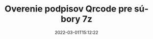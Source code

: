 ---
############################# Static ############################
layout: "auto-gen-signature"
date: 2022-03-01T15:12:22
draft: false
operation: Verify
signaturetype: Qrcode
fileformat: 7z
productName: Java
lang: sk
productCode: java
otherformats: pdf doc docx docm dot dotm dotx odt ott rtf xls xlsx xlsm xlsb csv ods ots xltx xltm ppt pptx pps ppsx odp otp potx potm pptm ppsm png jpg bmp gif tiff svg webp wmf
breadcrumb: Put Qrcode signature on 7z for Java

############################# Head ############################
head_title: "Overenie Qrcode podpisov pre súbory 7z cez Java"
head_description: "Na overenie dokumentov 7z a ich podpisov Qrcode použite iba niekoľko riadkov kódu Java."

############################# Header ############################
title: "Overenie podpisov Qrcode pre súbory 7z"
description: "API pre Java poskytuje možnosť overiť podpisy Qrcode v dokumentoch 7z. Overenie elektronických podpisov vo vašich dokumentoch 7z môže byť vykonané rýchlo a jednoducho."
bg_image: "https://cms.admin.containerize.com/templates/aspose/App_Themes/V3/images/bg/header1.png"
bg_overlay: false
button:
    enable: true

############################# SubMenu ############################
submenu:
    enable: true

    left:
        img_alt: "GroupDocs.Signature for Java"
        image: "https://cms.admin.containerize.com/templates/groupdocs/images/product-logos/90x90-noborder/groupdocs-signature-java.png"
        product: "GroupDocs.Signature"
        platform: "Java"



############################# About ############################
about:
    enable: true
    title: "Objavte nové funkcie rozhrania API služby GroupDocs.Signature for Java"
    content: |
        [GroupDocs.Signature for Java](https://products.groupdocs.com/signature/java/) API poskytuje širokú škálu spôsobov spracovania mnohých formátov dokumentov pomocou elektronických podpisov. Podporované sú mnohé typy digitálnych podpisov, ako sú texty, obrázky, digitálne certifikáty, čiarové kódy, QR kódy, pečiatky alebo metadáta. Zákazníci môžu pridávať, odstraňovať, upravovať, overovať alebo vyhľadávať digitálne podpisy v súboroch PDF, dokumentoch MS Word, zošitoch MS Excel, prezentáciách MS PowerPoint, súboroch Adobe Photoshop a rôznych obrazových formátoch. K dispozícii je úžasný počet ďalších funkcií a nastavení.
    

############################# Steps ############################
steps:
    enable: true
    title_left: "Ako overiť podpisy Qrcode vo vašom dokumente 7z"
    content_left: |
        [GroupDocs.Signature for Java](https://products.groupdocs.com/signature/java/) obsahuje užitočné funkcie, ako je overenie podpisov Qrcode umiestnených v dokumentoch 7z. Využite túto príležitosť bez implementácie dodatočného kódu.
        
        * Najprv vytvorte inštanciu triedy Signature poskytujúcej ako cestu parametra konštruktora k dokumentu, ktorý sa má overiť.
        * Po druhé, vytvorte nový objekt VerifyOptions a nastavte všetky požadované vlastnosti.
        * Nakoniec vyvolajte metódu Verify objektu Signature odovzdávajúcu inštanciu VerifyOptions.
        * Potom spracujte výsledky overenia.

    title_right: "Požiadavky na systém"
    content_right: |
        GroupDocs.Signature for Java sú podporované na všetkých hlavných platformách a operačných systémoch. Pred spustením nižšie uvedeného kódu sa uistite, že máte vo svojom systéme nainštalované nasledujúce predpoklady.

        * Operačné systémy: Microsoft Windows, Linux, MacOS
        * Vývojové prostredia: NetBeans, Intellij IDEA, Eclipse, etc.
        * Java runtime: J2SE 6.0 and above
        * Stiahnite si najnovšiu verziu GroupDocs.Signature for Java z [Maven](https://repository.groupdocs.com/webapp/#/artifacts/browse/tree/General/repo/com/groupdocs/groupdocs-signature)
         
    code: |
        ```java    
                
        // Set up input 7z file
        String filePath = "input.7z";

        // Instantiate Signature for input file
        Signature signature = new Signature(filePath);

        //Provide verification options
        QrCodeVerifyOptions options = new QrCodeVerifyOptions();

        // process only first page
        options.setPagesSetup(new PagesSetup());
        options.setPageNumber(1);
        options.setAllPages(false);
        // specify text match type
        options.setMatchType(TextMatchType.StartsWith);
        // specify text pattern to search
        options.setText("QrCode text");
                            
        // Verify document signatures
        VerificationResult result = signature.verify(options);

        //process result
        if (result.isValid())
        {
            //..
        }

        ```

############################# Demos ############################
demos:
    enable: true
    title: "Podpisovanie pomocou Qrcode podpisov Živá ukážka"
    content: |
       Pridajte rôzne elektronické podpisy do súboru 7z hneď teraz na webovej lokalite [GroupDocs.Signature App](https://products.groupdocs.app/signature/family).          

############################# More Formats ############################
more_formats:
    enable: true
    title: "Overte ďalšie podpisy Qrcode pomocou Java"
    content: |
        "Overovanie elektronických podpisov umiestnených v rôznych dokumentoch. Skontrolujte kvalitu podpisov v populárnych formátoch súborov, ako je uvedené nižšie."
    format: 
       
       
back_to_top:
    enable: true
---